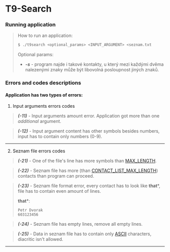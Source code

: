 # T9-Search

### Running application

>
> How to run an application:
> ```bash
> $ ./t9search <optional_params> <INPUT_ARGUMENT> <seznam.txt
> ```
> Optional params:
> * ***-s*** - program najde i takové kontakty, u který mezi každými dvěma nalezenými znaky může být libovolná posloupnost jiných znaků.

### Errors and codes descriptions

#### Application has two types of errors:

1. Input arguments errors codes
> ***(-11)*** - Input arguments amount error. Application got more than one *additional* argument.


> ***(-12)*** - Input argument content has other symbols besides numbers, input has to contain only numbers (0-9).
***
2. Seznam file errors codes
> ***(-21)*** - One of the file's line has more symbols than [MAX_LENGTH](https://github.com/xshche05/t9search/blob/86833ec2238c6a4bfbcdc602c28300a8449d9402/main.c#L4).

> ***(-22)*** - Seznam file has more (than [CONTACT_LIST_MAX_LENGTH](https://github.com/xshche05/t9search/blob/86833ec2238c6a4bfbcdc602c28300a8449d9402/main.c#L5)) contacts than program can proceed.

> ***(-23)*** - Seznam file format error, every contact has to look like **that***, file has to contain even amount of lines.
>
> **that***:
> ```text
> Petr Dvorak
> 603123456
> ```


> ***(-24)*** - Seznam file has empty lines, remove all empty lines.

> ***(-25)*** - Data in seznam file has to contain only [ASCII](https://www.asciitable.com/) characters, diacritic isn't allowed.
***